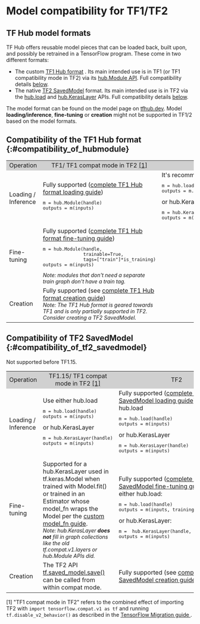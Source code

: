 <!--* freshness: { owner: 'maringeo' reviewed: '2022-04-09' review_interval: '6 months' } *-->

# Model compatibility for TF1/TF2

## TF Hub model formats

TF Hub offers reusable model pieces that can be loaded back, built upon, and
possibly be retrained in a TensorFlow program. These come in two different
formats:

*   The custom [TF1 Hub format](https://www.tensorflow.org/hub/tf1_hub_module) .
    Its main intended use is in TF1 (or TF1 compatibility mode in TF2) via its
    [hub.Module API](https://www.tensorflow.org/hub/api_docs/python/hub/Module).
    Full compatibility details [below](#compatibility_of_hubmodule).
*   The native [TF2 SavedModel](https://www.tensorflow.org/hub/tf2_saved_model)
    format. Its main intended use is in TF2 via the
    [hub.load](https://www.tensorflow.org/hub/api_docs/python/hub/load) and
    [hub.KerasLayer](https://www.tensorflow.org/hub/api_docs/python/hub/KerasLayer)
    APIs. Full compatibility details [below](#compatibility_of_tf2_savedmodel).

The model format can be found on the model page on
[tfhub.dev](https://tfhub.dev). Model **loading/inference**, **fine-tuning** or
**creation** might not be supported in TF1/2 based on the model formats.

## Compatibility of the TF1 Hub format {:#compatibility_of_hubmodule}

<table style="width: 100%;">
  <tr style="text-align: center">
    <col style="width: 20%" />
    <col style="width: 40%" />
    <col style="width: 40%" />
    <td style="text-align: center; background-color: #D0D0D0">Operation</td>
    <td style="text-align: center; background-color: #D0D0D0">TF1/ TF1 compat mode in TF2 <a href="#compatfootnote">[1]</a></td>
    <td style="text-align: center; background-color: #D0D0D0">TF2</td>
  </tr>
  <tr>
    <td>Loading / Inference</td>
    <td>
      Fully supported (<a href="https://www.tensorflow.org/hub/tf1_hub_module#using_a_module">complete TF1 Hub format loading guide</a>)
      <pre style="font-size: 12px;" lang="python">m = hub.Module(handle)
outputs = m(inputs)</pre>
    </td>
    <td> It's recommended to use either hub.load
    <pre style="font-size: 12px;" lang="python">m = hub.load(handle)
outputs = m.signatures["sig"](inputs)</pre>
      or hub.KerasLayer
      <pre style="font-size: 12px;" lang="python">m = hub.KerasLayer(handle, signature="sig")
outputs = m(inputs)</pre>
    </td>
  </tr>
  <tr>
    <td>Fine-tuning</td>
    <td>
      Fully supported (<a href="https://www.tensorflow.org/hub/tf1_hub_module#for_consumers">complete TF1 Hub format fine-tuning guide</a>)
    <pre style="font-size: 12px;" lang="python">m = hub.Module(handle,
               trainable=True,
               tags=["train"]*is_training)
outputs = m(inputs)</pre>
      <div style="font-style: italic; font-size: 14px">
      Note: modules that don't need a separate train graph don't have a train
        tag.
      </div>
    </td>
    <td style="text-align: center">
      Not supported
    </td>
  </tr>
  <tr>
    <td>Creation</td>
    <td> Fully supported (see <a href="https://www.tensorflow.org/hub/tf1_hub_module#general_approach">complete TF1 Hub format creation guide</a>) <br> <div style="font-style: italic; font-size: 14px">
      Note: The TF1 Hub format is geared towards TF1 and is only partially supported in TF2. Consider creating a TF2 SavedModel.
      </div></td>
    <td style="text-align: center">Not supported</td>
  </tr>
</table>

## Compatibility of TF2 SavedModel {:#compatibility_of_tf2_savedmodel}

Not supported before TF1.15.
<table style="width: 100%;">
  <tr style="text-align: center">
    <col style="width: 20%" />
    <col style="width: 40%" />
    <col style="width: 40%" />
    <td style="text-align: center; background-color: #D0D0D0">Operation</td>
    <td style="text-align: center; background-color: #D0D0D0">TF1.15/ TF1 compat mode in TF2 <a href="#compatfootnote">[1]</a></td>
    <td style="text-align: center; background-color: #D0D0D0">TF2</td>
  </tr>
  <tr>
    <td>Loading / Inference</td>
    <td>
      Use either hub.load
    <pre style="font-size: 12px;" lang="python">m = hub.load(handle)
outputs = m(inputs)</pre>
      or hub.KerasLayer
      <pre style="font-size: 12px;" lang="python">m = hub.KerasLayer(handle)
outputs = m(inputs)</pre>
    </td>
    <td> Fully supported (<a href="https://www.tensorflow.org/hub/tf2_saved_model#using_savedmodels_from_tf_hub">complete TF2 SavedModel loading guide</a>). Use either hub.load
    <pre style="font-size: 12px;" lang="python">m = hub.load(handle)
outputs = m(inputs)</pre>
      or hub.KerasLayer
      <pre style="font-size: 12px;" lang="python">m = hub.KerasLayer(handle)
outputs = m(inputs)</pre>
    </td>
  </tr>
  <tr>
    <td>Fine-tuning</td>
    <td>
      Supported for a hub.KerasLayer used in  tf.keras.Model when trained with
      Model.fit() or trained in an Estimator whose model_fn wraps the Model per the <a href="https://www.tensorflow.org/guide/migrate#using_a_custom_model_fn">custom model_fn guide</a>.
      <br/><div style="font-style: italic; font-size: 14px;">
        Note: hub.KerasLayer <span style="font-weight: bold;">does not</span>
        fill in graph collections like the old tf.compat.v1.layers or hub.Module
        APIs did.
      </div>
    </td>
    <td>
      Fully supported (<a href="https://www.tensorflow.org/hub/tf2_saved_model#for_savedmodel_consumers">complete TF2 SavedModel fine-tuning guide</a>).
      Use either hub.load:
      <pre style="font-size: 12px;" lang="python">m = hub.load(handle)
outputs = m(inputs, training=is_training)</pre>
      or hub.KerasLayer:
      <pre style="font-size: 12px;" lang="python">m =  hub.KerasLayer(handle, trainable=True)
outputs = m(inputs)</pre>
    </td>
  </tr>
  <tr>
    <td>Creation</td>
    <td>
     The TF2 API <a href="https://www.tensorflow.org/api_docs/python/tf/saved_model/save">
      tf.saved_model.save()</a> can be called from within compat mode.
   </td>
   <td>Fully supported (see <a href="https://www.tensorflow.org/hub/tf2_saved_model#creating_savedmodels_for_tf_hub">complete TF2 SavedModel creation guide</a>) </td>
  </tr>
</table>

<p id="compatfootnote">[1] "TF1 compat mode in TF2" refers to the combined
  effect of importing TF2 with
  <code style="font-size: 12px;" lang="python">import tensorflow.compat.v1 as tf</code>
  and running
  <code style="font-size: 12px;" lang="python">tf.disable_v2_behavior()</code>
 as described in the
  <a href="https://www.tensorflow.org/guide/migrate">TensorFlow Migration guide
  </a>.</p>
